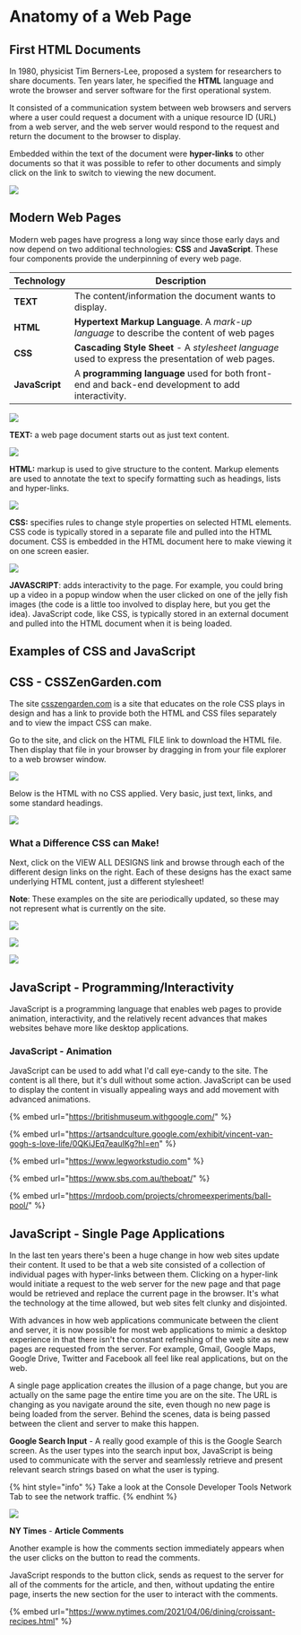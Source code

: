 # Anatomy of a Web Page

## First HTML Documents

In 1980, physicist Tim Berners-Lee, proposed a system for researchers to share documents. Ten years later, he specified the **HTML** language and wrote the browser and server software for the first operational system.

It consisted of a communication system between web browsers and servers where a user could request a document with a unique resource ID (URL) from a web server, and the web server would respond to the request and return the document to the browser to display.

Embedded within the text of the document were **hyper-links** to other documents so that it was possible to refer to other documents and simply click on the link to switch to viewing the new document.

![](<../../.gitbook/assets/image (201).png>)

## **Modern Web Pages**

Modern web pages have progress a long way since those early days and now depend on two additional technologies: **CSS** and **JavaScript**. These four components provide the underpinning of every web page.

| Technology     | Description                                                                                        |
| -------------- | -------------------------------------------------------------------------------------------------- |
| **TEXT**       | The content/information the document wants to display.                                             |
| **HTML**       | **Hypertext Markup Language**. A _mark-up language_ to describe the content of web pages           |
| **CSS**        | **Cascading Style Sheet** - A _stylesheet language_ used to express the presentation of web pages. |
| **JavaScript** | A **programming language** used for both front-end and back-end development to add interactivity.  |

![](<../../.gitbook/assets/image (59).png>)

**TEXT:** a web page document starts out as just text content.

![](<../../.gitbook/assets/image (113).png>)

**HTML:** markup is used to give structure to the content. Markup elements are used to annotate the text to specify formatting such as headings, lists and hyper-links.

![](<../../.gitbook/assets/image (264).png>)

**CSS:** specifies rules to change style properties on selected HTML elements. CSS code is typically stored in a separate file and pulled into the HTML document. CSS is embedded in the HTML document here to make viewing it on one screen easier.

![](<../../.gitbook/assets/image (217).png>)

**JAVASCRIPT**: adds interactivity to the page. For example, you could bring up a video in a popup window when the user clicked on one of the jelly fish images (the code is a little too involved to display here, but you get the idea). JavaScript code, like CSS, is typically stored in an external document and pulled into the HTML document when it is being loaded.

## Examples of CSS and JavaScript

## CSS - CSSZenGarden.com

The site [csszengarden.com](http://csszengarden.com) is a site that educates on the role CSS plays in design and has a link to provide both the HTML and CSS files separately and to view the impact CSS can make.

Go to the site, and click on the HTML FILE link to download the HTML file. Then display that file in your browser by dragging in from your file explorer to a web browser window.

![](<../../.gitbook/assets/image (131).png>)

Below is the HTML with no CSS applied. Very basic, just text, links, and some standard headings.

![](<../../.gitbook/assets/image (13).png>)

### What a Difference CSS can Make!

Next, click on the VIEW ALL DESIGNS link and browse through each of the different design links on the right. Each of these designs has the exact same underlying HTML content, just a different stylesheet!

**Note**: These examples on the site are periodically updated, so these may not represent what is currently on the site.

![](<../../.gitbook/assets/image (52).png>)

![](<../../.gitbook/assets/image (119).png>)

![](<../../.gitbook/assets/image (132).png>)

## JavaScript - Programming/Interactivity

JavaScript is a programming language that enables web pages to provide animation, interactivity, and the relatively recent advances that makes websites behave more like desktop applications.

### JavaScript - Animation

JavaScript can be used to add what I'd call eye-candy to the site. The content is all there, but it's dull without some action. JavaScript can be used to display the content in visually appealing ways and add movement with advanced animations.

{% embed url="https://britishmuseum.withgoogle.com/" %}

{% embed url="https://artsandculture.google.com/exhibit/vincent-van-gogh-s-love-life/0QKiJEq7eauIKg?hl=en" %}

{% embed url="https://www.legworkstudio.com" %}

{% embed url="https://www.sbs.com.au/theboat/" %}

{% embed url="https://mrdoob.com/projects/chromeexperiments/ball-pool/" %}

## JavaScript - Single Page Applications

In the last ten years there's been a huge change in how web sites update their content. It used to be that a web site consisted of a collection of individual pages with hyper-links between them. Clicking on a hyper-link would initiate a request to the web server for the new page and that page would be retrieved and replace the current page in the browser. It's what the technology at the time allowed, but web sites felt clunky and disjointed.

With advances in how web applications communicate between the client and server, it is now possible for most web applications to mimic a desktop experience in that there isn't the constant refreshing of the web site as new pages are requested from the server. For example, Gmail, Google Maps, Google Drive, Twitter and Facebook all feel like real applications, but on the web.

A single page application creates the illusion of a page change, but you are actually on the same page the entire time you are on the site. The URL is changing as you navigate around the site, even though no new page is being loaded from the server. Behind the scenes, data is being passed between the client and server to make this happen.

**Google Search Input** - A really good example of this is the Google Search screen. As the user types into the search input box, JavaScript is being used to communicate with the server and seamlessly retrieve and present relevant search strings based on what the user is typing.

{% hint style="info" %}
Take a look at the Console Developer Tools Network Tab to see the network traffic.
{% endhint %}

![](<../../.gitbook/assets/image (17).png>)

**NY Times** - **Article Comments**

Another example is how the comments section immediately appears when the user clicks on the button to read the comments.

JavaScript responds to the button click, sends as request to the server for all of the comments for the article, and then, without updating the entire page, inserts the new section for the user to interact with the comments.

{% embed url="https://www.nytimes.com/2021/04/06/dining/croissant-recipes.html" %}
